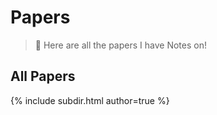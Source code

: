 # Papers

> 📓 Here are all the papers I have Notes on!

## All Papers
{% include subdir.html author=true %}
